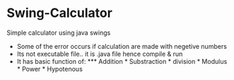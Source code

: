 # Swing-Calculator
Simple calculator using java swings

* Some of the error occurs if calculation are made with negetive numbers
* Its not executable file.. it is .java file hence compile & run
* It has basic function of:
*** Addition * Substraction * division * Modulus * Power * Hypotenous
